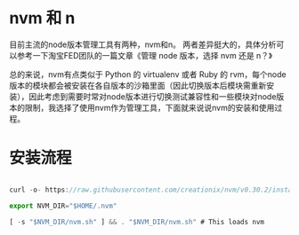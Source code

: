 # nvm 和 n
目前主流的node版本管理工具有两种，nvm和n。
两者差异挺大的，具体分析可以参考一下淘宝FED团队的一篇文章《管理 node 版本，选择 nvm 还是 n？》

总的来说，nvm有点类似于 Python 的 virtualenv 或者 Ruby 的 rvm，每个node版本的模块都会被安装在各自版本的沙箱里面（因此切换版本后模块需重新安装），因此考虑到需要时常对node版本进行切换测试兼容性和一些模块对node版本的限制，我选择了使用nvm作为管理工具，下面就来说说nvm的安装和使用过程。

# 安装流程

```javascript

curl -o- https://raw.githubusercontent.com/creationix/nvm/v0.30.2/install.sh | bash

export NVM_DIR="$HOME/.nvm"

[ -s "$NVM_DIR/nvm.sh" ] && . "$NVM_DIR/nvm.sh" # This loads nvm
```

